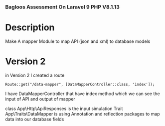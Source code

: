 ### Bagloos Assessment On Laravel 9 PHP V8.1.13

# Description


 Make A mapper Module to map API (json and xml)
  to database models

# Version 2

in Version 2 I created a route

```Route::get("/data-mapper", [DataMapperController::class, 'index']);```

I have DataMapperController that have index method which we can see the input of API and output of mapper

class App\Http\ApiResponses is the input simulation
Trait App\Traits\DataMapper is using Annotation and reflection packages to map data into our database fields




